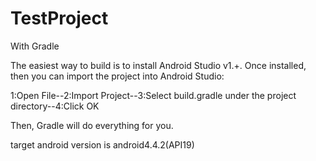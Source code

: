# TestProject
With Gradle

The easiest way to build is to install Android Studio v1.+. 
Once installed, then you can import the project into Android Studio:

1:Open File--2:Import Project--3:Select build.gradle under the project directory--4:Click OK


Then, Gradle will do everything for you.

target android version is android4.4.2(API19)
